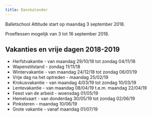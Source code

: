 ```yaml
---
title: Danskalender
---
```


Balletschool Attitude start op maandag 3 september 2018.

Proeflessen mogelijk van 3 tot 16 september 2018.

## Vakanties en vrije dagen 2018-2019

* Herfstvakantie            - van maandag 29/10/18 tot zondag 04/11/18
* Wapenstilstand            - zondag 11/11/18
* Wintervakantie            - van maandag 24/12/18 tot zondag 06/01/19
* Vrije dag na het optreden - maandag 25/02/19
* Krokusvakantie            - van maandag 4/03/19 tot zondag 10/03/19
* Lentevakantie             - van maandag 08/04/19 t.e.m. maandag 22/04/19
* Feest van de arbeid       - woensdag 01/05/19
* Hemelvaart                - van donderdag 30/05/19 tot zondag 02/06/19
* Pinksteren                - maandag 10/06/19
* Grote vakantie            - vanaf maandag 01/07/19
